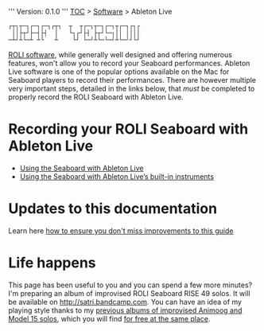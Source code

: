 '''
Version: 0.1.0
'''
[TOC](../README.md) > [Software](README.md) > Ableton Live
```
┌┬┐┬─┐┌─┐┌─┐┌┬┐  ┬  ┬┌─┐┬─┐┌─┐┬┌─┐┌┐┌
 ││├┬┘├─┤├┤  │   └┐┌┘├┤ ├┬┘└─┐││ ││││
─┴┘┴└─┴ ┴└   ┴    └┘ └─┘┴└─└─┘┴└─┘┘└┘
```

[ROLI software](software.md), while generally well designed and offering numerous features, won't allow you to record your Seaboard performances. Ableton Live software is one of the popular options available on the Mac for Seaboard players to record their performances. There are however multiple very important steps, detailed in the links below, that *must* be completed to properly record the ROLI Seaboard with Ableton Live.


# Recording your ROLI Seaboard with Ableton Live

* [Using the Seaboard with Ableton Live](https://support.roli.com/article/using-the-seaboard-with-ableton-live/)
* [Using the Seaboard with Ableton Live’s built-in instruments](https://support.roli.com/article/using-the-seaboard-with-ableton-lives-built-in-instruments/)


# Updates to this documentation

Learn here [how to ensure you don't miss improvements to this guide](TO-DO)

# Life happens

This page has been useful to you and you can spend a few more minutes? I'm preparing an album of improvised ROLI Seaboard RISE 49 solos. It will be available on http://satri.bandcamp.com. You can have an idea of my playing style thanks to my [previous albums of improvised Animoog and Model 15 solos](http://animoog.org/satri), which you will find [for free at the same place](http://satri.bandcamp.com).
